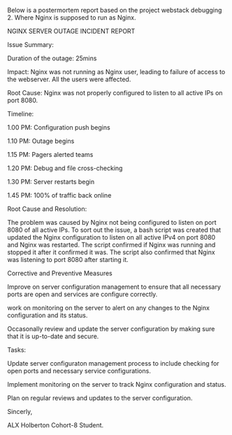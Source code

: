 Below is a postermortem report based on the project webstack debugging 2. Where Nginx is supposed to run as Nginx.

NGINX SERVER OUTAGE INCIDENT REPORT

Issue Summary:

Duration of the outage: 25mins

Impact: Nginx was not running as Nginx user, leading to failure of access to the webserver. All the users were affected.

Root Cause: Nginx was not properly configured to listen to all active IPs on port 8080.

Timeline:

1.00 PM: Configuration push begins

1.10 PM: Outage begins

1.15 PM: Pagers alerted teams

1.20 PM: Debug and file cross-checking

1.30 PM: Server restarts begin

1.45 PM: 100% of traffic back online

Root Cause and Resolution:

The problem was caused by Nginx not being configured to listen on port 8080 of all active IPs. To sort out the issue, a bash script was created that updated the Nginx configuration to listen on all active IPv4 on port 8080 and Nginx was restarted. The script confirmed if Nginx was running and stopped it after it confirmed it was. The script also confirmed that Nginx was listening to port 8080 after starting it.

Corrective and Preventive Measures

Improve on server configuration management to ensure that all necessary ports are open and services are configure correctly.

work on monitoring on the server to alert on any changes to the Nginx configuration and its status.

Occasonally review and update the server configuration by making sure that it is up-to-date and secure.

Tasks:

Update server configuraton management process to include checking for open ports and necessary service configurations.

Implement monitoring on the server to track Nginx configuration and status.

Plan on regular reviews and updates to the server configuration.

Sincerly,

ALX Holberton Cohort-8 Student.
